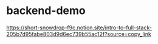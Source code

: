 # backend-demo
https://short-snowdrop-f9c.notion.site/intro-to-full-stack-205b7d95fabe803d9d6ec739b55ac12f?source=copy_link

